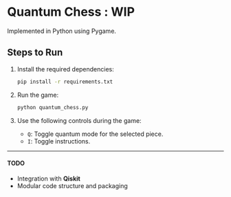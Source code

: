 # Quantum Chess : WIP
Implemented in Python using Pygame.

## Steps to Run

1. Install the required dependencies:
    ```bash
    pip install -r requirements.txt
    ```

2. Run the game:
    ```bash
    python quantum_chess.py
    ```

3. Use the following controls during the game:
    - `Q`: Toggle quantum mode for the selected piece.
    - `I`: Toggle instructions.

 
---
#### TODO

- Integration with **Qiskit**
- Modular code structure and packaging

